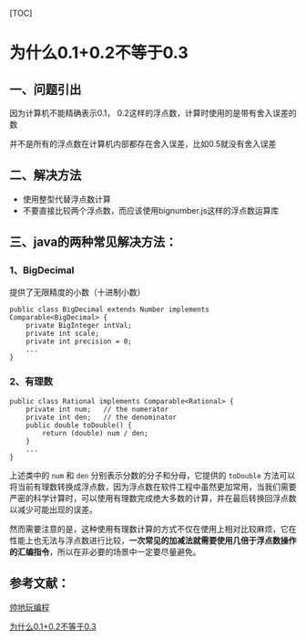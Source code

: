 [TOC]

# 为什么0.1+0.2不等于0.3

## 一、问题引出

因为计算机不能精确表示0.1， 0.2这样的浮点数，计算时使用的是带有舍入误差的数

并不是所有的浮点数在计算机内部都存在舍入误差，比如0.5就没有舍入误差



## 二、解决方法

- 使用整型代替浮点数计算
- 不要直接比较两个浮点数，而应该使用bignumber.js这样的浮点数运算库





## 三、java的两种常见解决方法：

### 1、BigDecimal

提供了无限精度的小数（十进制小数）

```
public class BigDecimal extends Number implements Comparable<BigDecimal> {
    private BigInteger intVal;
    private int scale;
    private int precision = 0;
    ...
}
```

### 2、有理数

```
public class Rational implements Comparable<Rational> {
    private int num;   // the numerator
    private int den;   // the denominator
    public double toDouble() {
        return (double) num / den;
    }
    ...
}
```

上述类中的 `num` 和 `den` 分别表示分数的分子和分母，它提供的 `toDouble` 方法可以将当前有理数转换成浮点数，因为浮点数在软件工程中虽然更加常用，当我们需要严密的科学计算时，可以使用有理数完成绝大多数的计算，并在最后转换回浮点数以减少可能出现的误差。

然而需要注意的是，这种使用有理数计算的方式不仅在使用上相对比较麻烦，它在性能上也无法与浮点数进行比较，**一次常见的加减法就需要使用几倍于浮点数操作的汇编指令**，所以在非必要的场景中一定要尽量避免。





## 参考文献：

[帅地玩编程](https://mp.weixin.qq.com/s?__biz=Mzg2NzA4MTkxNQ==&mid=2247488464&idx=2&sn=936394340450cdc932330c059d58dd33&chksm=ce405804f937d112b8b0c87c737a88314ada3894df84b3724d305a04553b05a77db2cfdf717c&scene=126&sessionid=1593064842&key=e1567c02f06ebef8c999abb0fde98008a70ab7f039a6b1dcbc2f1405497e42a77e4b6578553b980403a10ed048c1a38e6d9f2a1522eddeb11e2dc0a187b7ebd61cbba82bad3fba727de308cb5a7b1544&ascene=1&uin=MTg5MjE1NTkyOQ%3D%3D&devicetype=Windows+10+x64&version=62090523&lang=zh_CN&exportkey=A3k%2BANl4b39JNiD90F9dJsE%3D&pass_ticket=TNrouD11YOt5DrIAcNf3Gnk7lT8M%2BD8%2BESRNaTQ5o1htU1ABa080ChqHgO3qMd5f)

[为什么0.1+0.2不等于0.3](https://segmentfault.com/a/1190000012175422)







